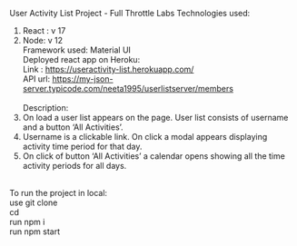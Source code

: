 User Activity List Project - Full Throttle Labs
Technologies used:
1) React : v 17
2) Node: v 12<br/>
Framework used: Material UI<br/>
Deployed react app on Heroku:<br/>
Link : https://useractivity-list.herokuapp.com/<br/>
API url:
https://my-json-server.typicode.com/neeta1995/userlistserver/members<br/><br/>
Description:<br/>
1) On load a user list appears on the page. User list consists of username and a button ‘All Activities’.<br/>
2) Username is a clickable link. On click a modal appears displaying activity time period for that day.<br/>
3) On click of button ‘All Activities’ a calendar opens showing all the time activity periods for all days.<br/><br/>

To run the project in local:<br/>
use git clone <repo-url><br/>
  cd <repo-name><br/>
  run npm i<br/>
  run npm start<br/>
 
